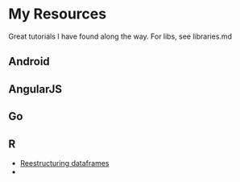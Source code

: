 # My Resources
Great tutorials I have found along the way. For libs, see libraries.md

## Android

## AngularJS

## Go

## R

* [Reestructuring dataframes](http://www.r-statistics.com/2012/01/aggregation-and-restructuring-data-from-r-in-action/)
* 


